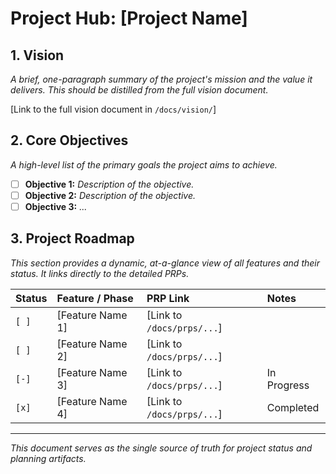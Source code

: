 # Project Hub: [Project Name]

## 1. Vision
*A brief, one-paragraph summary of the project's mission and the value it delivers. This should be distilled from the full vision document.*

[Link to the full vision document in `/docs/vision/`]

## 2. Core Objectives
*A high-level list of the primary goals the project aims to achieve.*

*   [ ] **Objective 1:** *Description of the objective.*
*   [ ] **Objective 2:** *Description of the objective.*
*   [ ] **Objective 3:** *...*

## 3. Project Roadmap
*This section provides a dynamic, at-a-glance view of all features and their status. It links directly to the detailed PRPs.*

| Status | Feature / Phase | PRP Link | Notes |
| :--- | :--- | :--- | :--- |
| `[ ]` | [Feature Name 1] | [Link to `/docs/prps/...`] | |
| `[ ]` | [Feature Name 2] | [Link to `/docs/prps/...`] | |
| `[-]` | [Feature Name 3] | [Link to `/docs/prps/...`] | In Progress |
| `[x]` | [Feature Name 4] | [Link to `/docs/prps/...`] | Completed |

---
*This document serves as the single source of truth for project status and planning artifacts.*